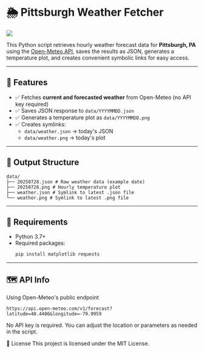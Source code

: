# 🌦️ Pittsburgh Weather Fetcher

![](data/weather.png)

This Python script retrieves hourly weather forecast data for **Pittsburgh, PA** using the [Open-Meteo API](https://open-meteo.com/), saves the results as JSON, generates a temperature plot, and creates convenient symbolic links for easy access.

---

## 📌 Features

- ✅ Fetches **current and forecasted weather** from Open-Meteo (no API key required)
- ✅ Saves JSON response to `data/YYYYMMDD.json`
- ✅ Generates a temperature plot as `data/YYYYMMDD.png`
- ✅ Creates symlinks:
  - `data/weather.json` → today's JSON
  - `data/weather.png` → today's plot

---

## 📂 Output Structure
```
data/
├── 20250728.json # Raw weather data (example date)
├── 20250728.png # Hourly temperature plot
├── weather.json # Symlink to latest .json file
└── weather.png # Symlink to latest .png file
```

---

## 🚀 Requirements

- Python 3.7+
- Required packages:
  ```bash
  pip install matplotlib requests
  ```

---

## 🗺 API Info
Using Open-Meteo's public endpoint

```
https://api.open-meteo.com/v1/forecast?latitude=40.4406&longitude=-79.9959
```

No API key is required. You can adjust the location or parameters as needed in the script.

📖 License
This project is licensed under the MIT License.